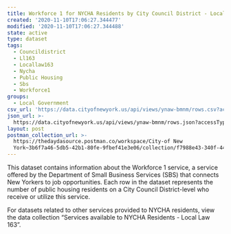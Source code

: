 ```yaml
---
title: Workforce 1 for NYCHA Residents by City Council District - Local Law 163
created: '2020-11-10T17:06:27.344477'
modified: '2020-11-10T17:06:27.344488'
state: active
type: dataset
tags:
  - Councildistrict
  - Ll163
  - Locallaw163
  - Nycha
  - Public Housing
  - Sbs
  - Workforce1
groups:
  - Local Government
csv_url: 'https://data.cityofnewyork.us/api/views/ynaw-bmnm/rows.csv?accessType=DOWNLOAD'
json_url: >-
  https://data.cityofnewyork.us/api/views/ynaw-bmnm/rows.json?accessType=DOWNLOAD
layout: post
postman_collection_url: >-
  https://thedaydasource.postman.co/workspace/City-of New
  York~3b6f7a46-5db5-42b1-80fe-9fbef41e3e06/collection/f7988e43-340f-4481-95c4-18683f8e74ab
---
```

This dataset contains information about the Workforce 1 service, a service offered by the Department of Small Business Services (SBS) that connects New Yorkers to job opportunities. Each row in the dataset represents the number of public housing residents on a City Council District-level who receive or utilize this service.

For datasets related to other services provided to NYCHA residents, view the data collection “Services available to NYCHA Residents - Local Law 163”.
